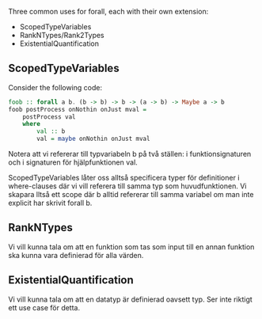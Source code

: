 
Three common uses for forall, each with their own extension:

- ScopedTypeVariables
- RankNTypes/Rank2Types
- ExistentialQuantification

## ScopedTypeVariables

Consider the following code:

````haskell
foob :: forall a b. (b -> b) -> b -> (a -> b) -> Maybe a -> b
foob postProcess onNothin onJust mval =
    postProcess val
    where
        val :: b
        val = maybe onNothin onJust mval
````

Notera att vi refererar till typvariabeln b på två ställen: i funktionsignaturen och i signaturen för hjälpfunktionen val.

ScopedTypeVariables låter oss alltså specificera typer för definitioner i where-clauses där vi vill referera till samma typ som huvudfunktionen. Vi skapara lltså ett scope där b alltid refererar till samma variabel om man inte explicit har skrivit forall b.

## RankNTypes

Vi vill kunna tala om att en funktion som tas som input till en annan funktion ska kunna vara definierad för alla värden.

## ExistentialQuantification

Vi vill kunna tala om att en datatyp är definierad oavsett typ. Ser inte riktigt ett use case för detta.